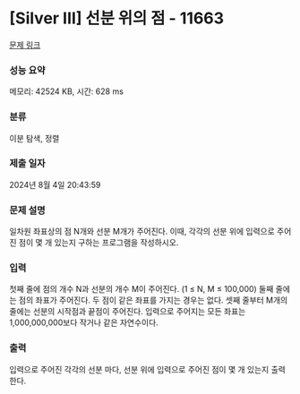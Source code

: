 # [Silver III] 선분 위의 점 - 11663 

[문제 링크](https://www.acmicpc.net/problem/11663) 

### 성능 요약

메모리: 42524 KB, 시간: 628 ms

### 분류

이분 탐색, 정렬

### 제출 일자

2024년 8월 4일 20:43:59

### 문제 설명

<p>일차원 좌표상의 점 N개와 선분 M개가 주어진다. 이때, 각각의 선분 위에 입력으로 주어진 점이 몇 개 있는지 구하는 프로그램을 작성하시오.</p>

### 입력 

 <p>첫째 줄에 점의 개수 N과 선분의 개수 M이 주어진다. (1 ≤ N, M ≤ 100,000) 둘째 줄에는 점의 좌표가 주어진다. 두 점이 같은 좌표를 가지는 경우는 없다. 셋째 줄부터 M개의 줄에는 선분의 시작점과 끝점이 주어진다. 입력으로 주어지는 모든 좌표는 1,000,000,000보다 작거나 같은 자연수이다.</p>

### 출력 

 <p>입력으로 주어진 각각의 선분 마다, 선분 위에 입력으로 주어진 점이 몇 개 있는지 출력한다.</p>

